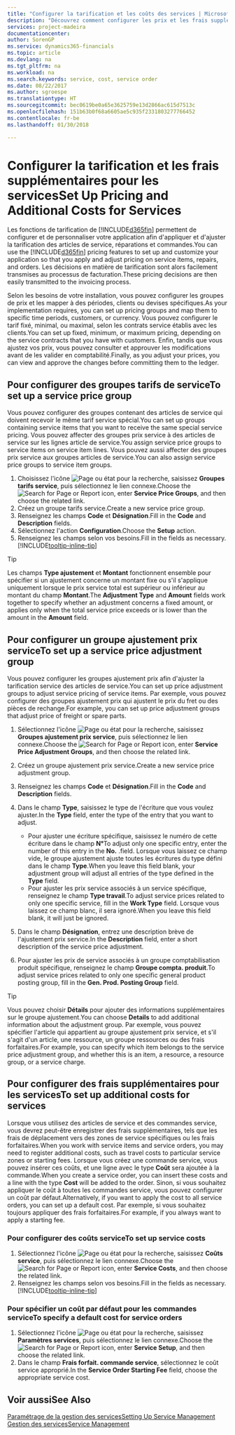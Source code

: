 ```yaml
---
title: "Configurer la tarification et les coûts des services | Microsoft Docs"
description: "Découvrez comment configurer les prix et les frais supplémentaires des services."
services: project-madeira
documentationcenter: 
author: SorenGP
ms.service: dynamics365-financials
ms.topic: article
ms.devlang: na
ms.tgt_pltfrm: na
ms.workload: na
ms.search.keywords: service, cost, service order
ms.date: 08/22/2017
ms.author: sgroespe
ms.translationtype: HT
ms.sourcegitcommit: bec0619be0a65e3625759e13d2866ac615d7513c
ms.openlocfilehash: 151b63b0f68a6605ae5c935f2331803277766452
ms.contentlocale: fr-be
ms.lasthandoff: 01/30/2018

---
```


# <a name="set-up-pricing-and-additional-costs-for-services"></a><span data-ttu-id="06aa9-103">Configurer la tarification et les frais supplémentaires pour les services</span><span class="sxs-lookup"><span data-stu-id="06aa9-103">Set Up Pricing and Additional Costs for Services</span></span>
<span data-ttu-id="06aa9-104">Les fonctions de tarification de [!INCLUDE[d365fin](includes/d365fin_md.md)] permettent de configurer et de personnaliser votre application afin d'appliquer et d'ajuster la tarification des articles de service, réparations et commandes.</span><span class="sxs-lookup"><span data-stu-id="06aa9-104">You can use the [!INCLUDE[d365fin](includes/d365fin_md.md)] pricing features to set up and customize your application so that you apply and adjust pricing on service items, repairs, and orders.</span></span> <span data-ttu-id="06aa9-105">Les décisions en matière de tarification sont alors facilement transmises au processus de facturation.</span><span class="sxs-lookup"><span data-stu-id="06aa9-105">These pricing decisions are then easily transmitted to the invoicing process.</span></span>  
  
<span data-ttu-id="06aa9-106">Selon les besoins de votre installation, vous pouvez configurer les groupes de prix et les mapper à des périodes, clients ou devises spécifiques.</span><span class="sxs-lookup"><span data-stu-id="06aa9-106">As your implementation requires, you can set up pricing groups and map them to specific time periods, customers, or currency.</span></span> <span data-ttu-id="06aa9-107">Vous pouvez configurer le tarif fixé, minimal, ou maximal, selon les contrats service établis avec les clients.</span><span class="sxs-lookup"><span data-stu-id="06aa9-107">You can set up fixed, minimum, or maximum pricing, depending on the service contracts that you have with customers.</span></span> <span data-ttu-id="06aa9-108">Enfin, tandis que vous ajustez vos prix, vous pouvez consulter et approuver les modifications avant de les valider en comptabilité.</span><span class="sxs-lookup"><span data-stu-id="06aa9-108">Finally, as you adjust your prices, you can view and approve the changes before committing them to the ledger.</span></span>  

## <a name="to-set-up-a-service-price-group"></a><span data-ttu-id="06aa9-109">Pour configurer des groupes tarifs de service</span><span class="sxs-lookup"><span data-stu-id="06aa9-109">To set up a service price group</span></span>
<span data-ttu-id="06aa9-110">Vous pouvez configurer des groupes contenant des articles de service qui doivent recevoir le même tarif service spécial.</span><span class="sxs-lookup"><span data-stu-id="06aa9-110">You can set up groups containing service items that you want to receive the same special service pricing.</span></span> <span data-ttu-id="06aa9-111">Vous pouvez affecter des groupes prix service à des articles de service sur les lignes article de service.</span><span class="sxs-lookup"><span data-stu-id="06aa9-111">You assign service price groups to service items on service item lines.</span></span> <span data-ttu-id="06aa9-112">Vous pouvez aussi affecter des groupes prix service aux groupes articles de service.</span><span class="sxs-lookup"><span data-stu-id="06aa9-112">You can also assign service price groups to service item groups.</span></span>  

1. <span data-ttu-id="06aa9-113">Choisissez l'icône ![Page ou état pour la recherche](media/ui-search/search_small.png "Page ou état pour la recherche"), saisissez **Groupes tarifs service**, puis sélectionnez le lien connexe.</span><span class="sxs-lookup"><span data-stu-id="06aa9-113">Choose the ![Search for Page or Report](media/ui-search/search_small.png "Search for Page or Report icon") icon, enter **Service Price Groups**, and then choose the related link.</span></span>  
2. <span data-ttu-id="06aa9-114">Créez un groupe tarifs service.</span><span class="sxs-lookup"><span data-stu-id="06aa9-114">Create a new service price group.</span></span>  
3. <span data-ttu-id="06aa9-115">Renseignez les champs **Code** et **Désignation**.</span><span class="sxs-lookup"><span data-stu-id="06aa9-115">Fill in the **Code** and **Description** fields.</span></span>  
4. <span data-ttu-id="06aa9-116">Sélectionnez l'action **Configuration**.</span><span class="sxs-lookup"><span data-stu-id="06aa9-116">Choose the **Setup** action.</span></span>  
2. <span data-ttu-id="06aa9-117">Renseignez les champs selon vos besoins.</span><span class="sxs-lookup"><span data-stu-id="06aa9-117">Fill in the fields as necessary.</span></span> [!INCLUDE[tooltip-inline-tip](includes/tooltip-inline-tip_md.md)]  

 > [!Tip]
 > <span data-ttu-id="06aa9-118">Les champs **Type ajustement** et **Montant** fonctionnent ensemble pour spécifier si un ajustement concerne un montant fixe ou s'il s'applique uniquement lorsque le prix service total est supérieur ou inférieur au montant du champ **Montant**.</span><span class="sxs-lookup"><span data-stu-id="06aa9-118">The **Adjustment Type** and **Amount** fields work together to specify whether an adjustment concerns a fixed amount, or applies only when the total service price exceeds or is lower than the amount in the **Amount** field.</span></span>  

## <a name="to-set-up-a-service-price-adjustment-group"></a><span data-ttu-id="06aa9-119">Pour configurer un groupe ajustement prix service</span><span class="sxs-lookup"><span data-stu-id="06aa9-119">To set up a service price adjustment group</span></span>  
<span data-ttu-id="06aa9-120">Vous pouvez configurer les groupes ajustement prix afin d'ajuster la tarification service des articles de service.</span><span class="sxs-lookup"><span data-stu-id="06aa9-120">You can set up price adjustment groups to adjust service pricing of service items.</span></span> <span data-ttu-id="06aa9-121">Par exemple, vous pouvez configurer des groupes ajustement prix qui ajustent le prix du fret ou des pièces de rechange.</span><span class="sxs-lookup"><span data-stu-id="06aa9-121">For example, you can set up price adjustment groups that adjust price of freight or spare parts.</span></span>  
  
1. <span data-ttu-id="06aa9-122">Sélectionnez l'icône ![Page ou état pour la recherche](media/ui-search/search_small.png "Page ou état pour la recherche"), saisissez **Groupes ajustement prix service**, puis sélectionnez le lien connexe.</span><span class="sxs-lookup"><span data-stu-id="06aa9-122">Choose the ![Search for Page or Report](media/ui-search/search_small.png "Search for Page or Report icon") icon, enter **Service Price Adjustment Groups**, and then choose the related link.</span></span>  
2. <span data-ttu-id="06aa9-123">Créez un groupe ajustement prix service.</span><span class="sxs-lookup"><span data-stu-id="06aa9-123">Create a new service price adjustment group.</span></span>  
3. <span data-ttu-id="06aa9-124">Renseignez les champs **Code** et **Désignation**.</span><span class="sxs-lookup"><span data-stu-id="06aa9-124">Fill in the **Code** and **Description** fields.</span></span>  
4. <span data-ttu-id="06aa9-125">Dans le champ **Type**, saisissez le type de l'écriture que vous voulez ajuster.</span><span class="sxs-lookup"><span data-stu-id="06aa9-125">In the **Type** field, enter the type of the entry that you want to adjust.</span></span>  
  
    * <span data-ttu-id="06aa9-126">Pour ajuster une écriture spécifique, saisissez le numéro de cette écriture dans le champ **N°**</span><span class="sxs-lookup"><span data-stu-id="06aa9-126">To adjust only one specific entry, enter the number of this entry in the **No.**</span></span> <span data-ttu-id="06aa9-127">.</span><span class="sxs-lookup"><span data-stu-id="06aa9-127">field.</span></span> <span data-ttu-id="06aa9-128">Lorsque vous laissez ce champ vide, le groupe ajustement ajuste toutes les écritures du type défini dans le champ **Type**.</span><span class="sxs-lookup"><span data-stu-id="06aa9-128">When you leave this field blank, your adjustment group will adjust all entries of the type defined in the **Type** field.</span></span>  
    * <span data-ttu-id="06aa9-129">Pour ajuster les prix service associés à un service spécifique, renseignez le champ **Type travail**.</span><span class="sxs-lookup"><span data-stu-id="06aa9-129">To adjust service prices related to only one specific service, fill in the **Work Type** field.</span></span> <span data-ttu-id="06aa9-130">Lorsque vous laissez ce champ blanc, il sera ignoré.</span><span class="sxs-lookup"><span data-stu-id="06aa9-130">When you leave this field blank, it will just be ignored.</span></span>  
  
5. <span data-ttu-id="06aa9-131">Dans le champ **Désignation**, entrez une description brève de l'ajustement prix service.</span><span class="sxs-lookup"><span data-stu-id="06aa9-131">In the **Description** field, enter a short description of the service price adjustment.</span></span>  
6. <span data-ttu-id="06aa9-132">Pour ajuster les prix de service associés à un groupe comptabilisation produit spécifique, renseignez le champ **Groupe compta. produit**.</span><span class="sxs-lookup"><span data-stu-id="06aa9-132">To adjust service prices related to only one specific general product posting group, fill in the **Gen. Prod. Posting Group** field.</span></span>

> [!Tip]
> <span data-ttu-id="06aa9-133">Vous pouvez choisir **Détails** pour ajouter des informations supplémentaires sur le groupe ajustement.</span><span class="sxs-lookup"><span data-stu-id="06aa9-133">You can choose **Details** to add additional information about the adjustment group.</span></span> <span data-ttu-id="06aa9-134">Par exemple, vous pouvez spécifier l'article qui appartient au groupe ajustement prix service, et s'il s'agit d'un article, une ressource, un groupe ressources ou des frais forfaitaires.</span><span class="sxs-lookup"><span data-stu-id="06aa9-134">For example, you can specify which item belongs to the service price adjustment group, and whether this is an item, a resource, a resource group, or a service charge.</span></span>  

## <a name="to-set-up-additional-costs-for-services"></a><span data-ttu-id="06aa9-135">Pour configurer des frais supplémentaires pour les services</span><span class="sxs-lookup"><span data-stu-id="06aa9-135">To set up additional costs for services</span></span>
<span data-ttu-id="06aa9-136">Lorsque vous utilisez des articles de service et des commandes service, vous devrez peut-être enregistrer des frais supplémentaires, tels que les frais de déplacement vers des zones de service spécifiques ou les frais forfaitaires.</span><span class="sxs-lookup"><span data-stu-id="06aa9-136">When you work with service items and service orders, you may need to register additional costs, such as travel costs to particular service zones or starting fees.</span></span> <span data-ttu-id="06aa9-137">Lorsque vous créez une commande service, vous pouvez insérer ces coûts, et une ligne avec le type **Coût** sera ajoutée à la commande.</span><span class="sxs-lookup"><span data-stu-id="06aa9-137">When you create a service order, you can insert these costs and a line with the type **Cost** will be added to the order.</span></span> <span data-ttu-id="06aa9-138">Sinon, si vous souhaitez appliquer le coût à toutes les commandes service, vous pouvez configurer un coût par défaut.</span><span class="sxs-lookup"><span data-stu-id="06aa9-138">Alternatively, if you want to apply the cost to all service orders, you can set up a default cost.</span></span> <span data-ttu-id="06aa9-139">Par exemple, si vous souhaitez toujours appliquer des frais forfaitaires.</span><span class="sxs-lookup"><span data-stu-id="06aa9-139">For example, if you always want to apply a starting fee.</span></span>
  
### <a name="to-set-up-service-costs"></a><span data-ttu-id="06aa9-140">Pour configurer des coûts service</span><span class="sxs-lookup"><span data-stu-id="06aa9-140">To set up service costs</span></span>
1. <span data-ttu-id="06aa9-141">Sélectionnez l'icône ![Page ou état pour la recherche](media/ui-search/search_small.png "Page ou état pour la recherche"), saisissez **Coûts service**, puis sélectionnez le lien connexe.</span><span class="sxs-lookup"><span data-stu-id="06aa9-141">Choose the ![Search for Page or Report](media/ui-search/search_small.png "Search for Page or Report icon") icon, enter **Service Costs**, and then choose the related link.</span></span> 
2. <span data-ttu-id="06aa9-142">Renseignez les champs selon vos besoins.</span><span class="sxs-lookup"><span data-stu-id="06aa9-142">Fill in the fields as necessary.</span></span> [!INCLUDE[tooltip-inline-tip](includes/tooltip-inline-tip_md.md)]  

### <a name="to-specify-a-default-cost-for-service-orders"></a><span data-ttu-id="06aa9-143">Pour spécifier un coût par défaut pour les commandes service</span><span class="sxs-lookup"><span data-stu-id="06aa9-143">To specify a default cost for service orders</span></span>
1. <span data-ttu-id="06aa9-144">Sélectionnez l'icône ![Page ou état pour la recherche](media/ui-search/search_small.png "Page ou état pour la recherche"), saisissez **Paramètres services**, puis sélectionnez le lien connexe.</span><span class="sxs-lookup"><span data-stu-id="06aa9-144">Choose the ![Search for Page or Report](media/ui-search/search_small.png "Search for Page or Report icon") icon, enter **Service Setup**, and then choose the related link.</span></span> 
2. <span data-ttu-id="06aa9-145">Dans le champ **Frais forfait. commande service**, sélectionnez le coût service approprié.</span><span class="sxs-lookup"><span data-stu-id="06aa9-145">In the **Service Order Starting Fee** field, choose the appropriate service cost.</span></span>

## <a name="see-also"></a><span data-ttu-id="06aa9-146">Voir aussi</span><span class="sxs-lookup"><span data-stu-id="06aa9-146">See Also</span></span>
[<span data-ttu-id="06aa9-147">Paramétrage de la gestion des services</span><span class="sxs-lookup"><span data-stu-id="06aa9-147">Setting Up Service Management</span></span>](service-setup-service.md)  
[<span data-ttu-id="06aa9-148">Gestion des services</span><span class="sxs-lookup"><span data-stu-id="06aa9-148">Service Management</span></span>](service-service.md)  

